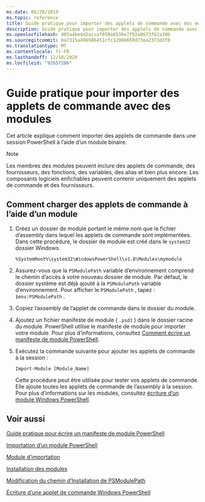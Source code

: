```yaml
---
ms.date: 08/28/2019
ms.topic: reference
title: Guide pratique pour importer des applets de commande avec des modules
description: Guide pratique pour importer des applets de commande avec des modules
ms.openlocfilehash: 485a4be4d2accaf050a6536e7f92a0673f62a30b
ms.sourcegitcommit: ba7315a496986451cfc1296b659d73ea2373d3f0
ms.translationtype: MT
ms.contentlocale: fr-FR
ms.lasthandoff: 12/10/2020
ms.locfileid: "92657286"
---
```

# <a name="how-to-import-cmdlets-using-modules"></a>Guide pratique pour importer des applets de commande avec des modules

Cet article explique comment importer des applets de commande dans une session PowerShell à l’aide d’un module binaire.

> [!NOTE]
> Les membres des modules peuvent inclure des applets de commande, des fournisseurs, des fonctions, des variables, des alias et bien plus encore. Les composants logiciels enfichables peuvent contenir uniquement des applets de commande et des fournisseurs.

## <a name="how-to-load-cmdlets-using-a-module"></a>Comment charger des applets de commande à l’aide d’un module

1. Créez un dossier de module portant le même nom que le fichier d’assembly dans lequel les applets de commande sont implémentées. Dans cette procédure, le dossier de module est créé dans le `system32` dossier Windows.

   `%SystemRoot%\system32\WindowsPowerShell\v1.0\Modules\mymodule`

1. Assurez-vous que la `PSModulePath` variable d’environnement comprend le chemin d’accès à votre nouveau dossier de module. Par défaut, le dossier système est déjà ajouté à la `PSModulePath` variable d’environnement. Pour afficher le `PSModulePath` , tapez : `$env:PSModulePath` .

1. Copiez l’assembly de l’applet de commande dans le dossier du module.

1. Ajoutez un fichier manifeste de module ( `.psd1` ) dans le dossier racine du module. PowerShell utilise le manifeste de module pour importer votre module. Pour plus d’informations, consultez [Comment écrire un manifeste de module PowerShell](../module/how-to-write-a-powershell-module-manifest.md).

1. Exécutez la commande suivante pour ajouter les applets de commande à la session :

   `Import-Module [Module_Name]`

   Cette procédure peut être utilisée pour tester vos applets de commande. Elle ajoute toutes les applets de commande de l’assembly à la session. Pour plus d’informations sur les modules, consultez [écriture d’un module Windows PowerShell](../module/writing-a-windows-powershell-module.md).

## <a name="see-also"></a>Voir aussi

[Guide pratique pour écrire un manifeste de module PowerShell](../module/how-to-write-a-powershell-module-manifest.md)

[Importation d’un module PowerShell](../module/importing-a-powershell-module.md)

[Module d’importation](/powershell/module/Microsoft.PowerShell.Core/Import-Module)

[Installation des modules](../module/installing-a-powershell-module.md)

[Modification du chemin d’Installation de PSModulePath](../module/modifying-the-psmodulepath-installation-path.md)

[Écriture d’une applet de commande Windows PowerShell](../cmdlet/cmdlet-overview.md)
